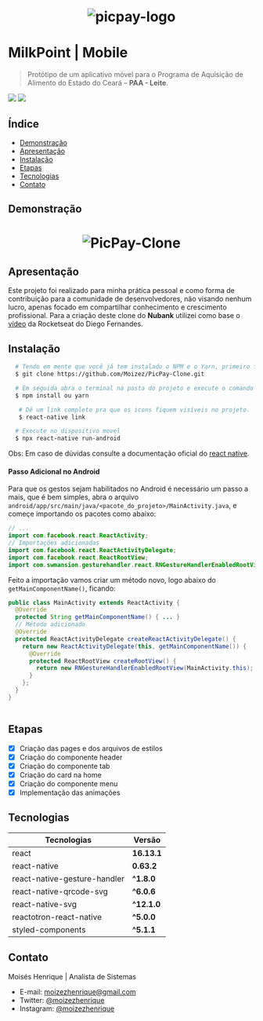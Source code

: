 <h1 align="center">
 
![picpay-logo](https://user-images.githubusercontent.com/29413231/94051938-ab66cf80-fdae-11ea-9077-c2ef6bfa17f9.png)

</h1>

 # MilkPoint | Mobile
> Protótipo de um aplicativo móvel para o Programa de Aquisição de Alimento do Estado do Ceará – **PAA - Leite**.
<p align="left">
<img src="https://img.shields.io/static/v1?label=react-native&message=framework&color=blue&style=for-the-badge&logo=REACT"/>
<img src="http://img.shields.io/static/v1?label=STATUS&message=EM%20DESENVOLVIMENTO&color=ORANGE&style=for-the-badge"/>
</p>

## Índice
- [Demonstração](#Demonstração)
- [Apresentação](#Apresentação)
- [Instalação](#Instalação)
- [Etapas](#Etapas)
- [Tecnologias](#Tecnologias)
- [Contato](#Contato)

## Demonstração
<h1 align="center">
 
 ![PicPay-Clone](/picpay.gif)
 
</h1>

## Apresentação
Este projeto foi realizado para minha prática pessoal e como forma de contribuição para a comunidade de desenvolvedores, não visando nenhum lucro,
apenas focado em compartilhar conhecimento e crescimento profissional. Para a criação deste clone do **Nubank** utilizei como base o [vídeo](https://youtu.be/DDm0M_rZLJo) da Rocketseat do Diego Fernandes.

## Instalação
```bash
  # Tendo em mente que você já tem instalado o NPM e o Yarn, primeiro faça o clone ou faça o download deste repositório:
  $ git clone https://github.com/Moizez/PicPay-Clone.git

  # Em seguida abra o terminal na pasta do projeto e execute o comando abaixo para instalar as dependências.
  $ npm install ou yarn

   # Dê um link completo pra que os icons fiquem visíveis no projeto.
   $ react-native link

  # Execute no dispositivo movel
  $ npx react-native run-android

```
Obs: Em caso de dúvidas consulte a documentação oficial do [react native](https://reactnative.dev/docs/0.60/getting-started).

#### Passo Adicional no Android

Para que os gestos sejam habilitados no Android é necessário um passo a mais, que é bem simples, abra o arquivo `android/app/src/main/java/<pacote_do_projeto>/MainActivity.java`, e começe importando os pacotes como abaixo:

```java
// ...
import com.facebook.react.ReactActivity;
// Importações adicionadas
import com.facebook.react.ReactActivityDelegate;
import com.facebook.react.ReactRootView;
import com.swmansion.gesturehandler.react.RNGestureHandlerEnabledRootView;
```

Feito a importação vamos criar um método novo, logo abaixo do `getMainComponentName()`, ficando:

```java
public class MainActivity extends ReactActivity {
  @Override
  protected String getMainComponentName() { ... }
  // Método adicionado
  @Override
  protected ReactActivityDelegate createReactActivityDelegate() {
    return new ReactActivityDelegate(this, getMainComponentName()) {
      @Override
      protected ReactRootView createRootView() {
        return new RNGestureHandlerEnabledRootView(MainActivity.this);
      }
    };
  }
}
  
```

## Etapas
- [x] Criação das pages e dos arquivos de estilos
- [x] Criação do componente header
- [x] Criação do componente tab
- [x] Criação do card na home
- [x] Criação do componente menu
- [x] Implementação das animações

## Tecnologias
|Tecnologias | Versão |
|------------|--------|
|react        |**16.13.1** |
|react-native |**0.63.2** |
|react-native-gesture-handler |**^1.8.0** |
|react-native-qrcode-svg     |**^6.0.6** |
|react-native-svg     |**^12.1.0** |
|reactotron-react-native     |**^5.0.0** |
|styled-components     |**^5.1.1** |

## Contato
Moisés Henrique | Analista de Sistemas
- E-mail: moizezhenrique@gmail.com
- Twitter: [@moizezhenrique](https://twitter.com/moizezhenrique)
- Instagram: [@moizezhenrique](https://www.instagram.com/moizezhenrique)
